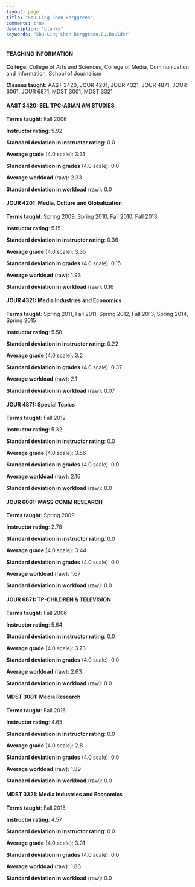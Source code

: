 ```yaml
---
layout: page
title: "Shu-Ling Chen Berggreen" 
comments: true
description: "blanks"
keywords: "Shu-Ling Chen Berggreen,CU,Boulder"
---
```

<head>
<script src="https://ajax.googleapis.com/ajax/libs/jquery/2.1.3/jquery.min.js"></script>
<script src="https://dl.dropboxusercontent.com/s/pc42nxpaw1ea4o9/highcharts.js?dl=0"></script>
<!-- <script src="../assets/js/highcharts.js"></script> -->
<style type="text/css">@font-face {
	font-family: "Bebas Neue";
	src: url(https://www.filehosting.org/file/details/544349/BebasNeue Regular.otf) format("opentype");
	}
	h1.Bebas { 
		font-family: "Bebas Neue", Verdana, Tahoma;
	}
</style>
</head>
	   
#### TEACHING INFORMATION

**College**: College of Arts and Sciences, College of Media, Communication and Information, School of Journalism

**Classes taught**: AAST 3420, JOUR 4201, JOUR 4321, JOUR 4871, JOUR 6061, JOUR 6871, MDST 3001, MDST 3321

#### AAST 3420: SEL TPC-ASIAN AM STUDIES

**Terms taught**: Fall 2006

**Instructor rating**: 5.92

**Standard deviation in instructor rating**: 0.0

**Average grade** (4.0 scale): 3.31

**Standard deviation in grades** (4.0 scale): 0.0

**Average workload** (raw): 2.33

**Standard deviation in workload** (raw): 0.0

#### JOUR 4201: Media, Culture and Globalization

**Terms taught**: Spring 2009, Spring 2010, Fall 2010, Fall 2013

**Instructor rating**: 5.15

**Standard deviation in instructor rating**: 0.36

**Average grade** (4.0 scale): 3.35

**Standard deviation in grades** (4.0 scale): 0.15

**Average workload** (raw): 1.93

**Standard deviation in workload** (raw): 0.16

#### JOUR 4321: Media Industries and Economics

**Terms taught**: Spring 2011, Fall 2011, Spring 2012, Fall 2013, Spring 2014, Spring 2015

**Instructor rating**: 5.58

**Standard deviation in instructor rating**: 0.22

**Average grade** (4.0 scale): 3.2

**Standard deviation in grades** (4.0 scale): 0.37

**Average workload** (raw): 2.1

**Standard deviation in workload** (raw): 0.07

#### JOUR 4871: Special Topics

**Terms taught**: Fall 2012

**Instructor rating**: 5.32

**Standard deviation in instructor rating**: 0.0

**Average grade** (4.0 scale): 3.56

**Standard deviation in grades** (4.0 scale): 0.0

**Average workload** (raw): 2.16

**Standard deviation in workload** (raw): 0.0

#### JOUR 6061: MASS COMM RESEARCH

**Terms taught**: Spring 2009

**Instructor rating**: 2.78

**Standard deviation in instructor rating**: 0.0

**Average grade** (4.0 scale): 3.44

**Standard deviation in grades** (4.0 scale): 0.0

**Average workload** (raw): 1.67

**Standard deviation in workload** (raw): 0.0

#### JOUR 6871: TP-CHILDREN & TELEVISION

**Terms taught**: Fall 2006

**Instructor rating**: 5.64

**Standard deviation in instructor rating**: 0.0

**Average grade** (4.0 scale): 3.73

**Standard deviation in grades** (4.0 scale): 0.0

**Average workload** (raw): 2.63

**Standard deviation in workload** (raw): 0.0

#### MDST 3001: Media Research

**Terms taught**: Fall 2016

**Instructor rating**: 4.65

**Standard deviation in instructor rating**: 0.0

**Average grade** (4.0 scale): 2.8

**Standard deviation in grades** (4.0 scale): 0.0

**Average workload** (raw): 1.89

**Standard deviation in workload** (raw): 0.0

#### MDST 3321: Media Industries and Economics

**Terms taught**: Fall 2015

**Instructor rating**: 4.57

**Standard deviation in instructor rating**: 0.0

**Average grade** (4.0 scale): 3.01

**Standard deviation in grades** (4.0 scale): 0.0

**Average workload** (raw): 1.86

**Standard deviation in workload** (raw): 0.0

